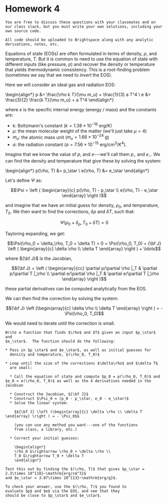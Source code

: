 # Homework 4

```{note}
You are free to discuss these questions with your classmates and on
our class slack, but you must write your own solutions, including your
own source code.

All code should be uploaded to Brightspace along with any analytic
derivations, notes, etc.
```

Equations of state (EOSs) are often formulated in terms of density, $\rho$,
and temperature, $T$.  But it is common to need to use the equation
of state with different inputs (like pressure, $p$) and recover the density 
or temperature that yields thermodynamic consistency.  This is a root-finding problem (sometimes we say that we need to *invert* the EOS).

Here we will consider an ideal gas and radiation EOS:

\begin{align*}
p &= \frac{\rho k T}{\mu m_u} + \frac{1}{3} a T^4 \\
e &= \frac{3}{2} \frac{k T}{\mu m_u} + a T^4
\end{align*}

where $e$ is the specific internal energy (energy / mass)
and the constants are:

* k: Boltzmann's constant ($k = 1.38\times 10^{-16}~\mathrm{erg/K}$)
* $\mu$: the mean molecular weight of the matter (we'll just take $\mu = 4$)
* $m_u$: the atomic mass unit ($m_u = 1.66\times 10^{-24}~\mathrm{g}$)
* $a$: the radiation constant ($a = 7.56\times 10^{-15}~\mathrm{erg/cm^3/K^4}$).

Imagine that we know the value of $p$, and $e$---we'll call them $p_\star$ and $e_\star$.  We can find the density and temperature that give these by solving the system:

\begin{align*}
p(\rho, T) &= p_\star \\
e(\rho, T) &= e_\star
\end{align*}

Let's define $\Psi$ as:

$$\Psi = \left ( \begin{array}{c} p(\rho, T) - p_\star \\
                                  e(\rho, T) - e_\star \end{array} \right )$$

and imagine that we have an initial guess for density, $\rho_0$, and temperature, $T_0$.  We then want to find the corrections, $\delta \rho$
and $\delta T$, such that:

$$\Psi(\rho_0 + \delta_\rho, T_0 + \delta T) = 0$$

Tayloring expanding, we get:

$$\Psi(\rho_0 + \delta_\rho, T_0 + \delta T) = 0 = \Psi(\rho_0, T_0) + {\bf J} \left ( \begin{array}{c} \delta \rho \\ \delta T \end{array} \right ) + \ldots$$

where ${\bf J}$ is the Jacobian,

$${\bf J} = \left ( \begin{array}{cc} \partial p/\partial \rho |_T & \partial p/\partial T |_\rho \\ 
                                      \partial e/\partial \rho |_T & \partial e/\partial T |_\rho \end{array} \right )$$

these partial derivatives can be computed analytically from the EOS.

We can then find the correction by solving the system:

$${\bf J} \left (\begin{array}{c} \delta \rho \\ \delta T \end{array} \right ) = - \Psi(\rho_0, T_0)$$

We would need to iterate until the correction is small.

```{admonition} Your task
Write a function that finds $\rho$ and $T$ given an input $p_\star$ and
$e_\star$.  The function should do the following:

* Pass in $p_\star$ and $e_\star$, as well as initial guesses for
  density and temperature, $(\rho_0, T_0)$

* Loop until the size of the corrections $\delta\rho$ and $\delta T$
  are small:

  * Call the equation of state and compute $p_0 = p(\rho_0, T_0)$ and $e_0 = e(\rho_0, T_0)$ as well as the 4 derivatives needed in the Jacobian

  * Construct the Jacobian, ${\bf J}$
  * Construct $\Psi_0 = (p_0 - p_\star, e_0 - e_\star)$
  * Solve the linear system:

    $${\bf J} \left (\begin{array}{c} \delta \rho \\ \delta T \end{array} \right ) = - \Psi_0$$

    (you can use any method you want---one of the functions
    from class, a library, etc.)
    
  * Correct your initial guesses:

    \begin{align*}
    \rho_0 &\rightarrow \rho_0 + \delta \rho \\
    T_0 &\rightarrow T_0 + \delta T
    \end{align*}

Test this out by finding the $(\rho, T)$ that gives $p_\star = 2.3\times 10^{10}~\mathrm{erg/cm^3}$
and $e_\star = 3.87\times 10^{13}~\mathrm{erg/g}$.

To check your answer, use the $(\rho, T)$ you found to
evaluate $p$ and $e$ via the EOS, and see that they
should be close to $p_\star$ and $e_\star$.
```
                                      

                                  